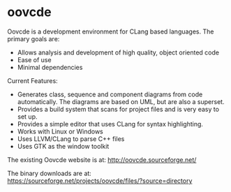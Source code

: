 oovcde
======

Oovcde is a development environment for CLang based languages. The primary goals are:

- Allows analysis and development of high quality, object oriented code
- Ease of use
- Minimal dependencies

Current Features:

- Generates class, sequence and component diagrams from code automatically.
    The diagrams are based on UML, but are also a superset.
- Provides a build system that scans for project files and is very easy to set up.
- Provides a simple editor that uses CLang for syntax highlighting.
- Works with Linux or Windows
- Uses LLVM/CLang to parse C++ files
- Uses GTK as the window toolkit

The existing Oovcde website is at: http://oovcde.sourceforge.net/

The binary downloads are at: https://sourceforge.net/projects/oovcde/files/?source=directory
